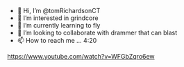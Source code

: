 - 👋 Hi, I’m @tomRichardsonCT
- 👀 I’m interested in grindcore 
- 🌱 I’m currently learning to fly
- 💞️ I’m looking to collaborate with drammer that can blast
- 📫 How to reach me ... 4:20

https://www.youtube.com/watch?v=WFGbZqro6ew

<!---
tomRichardsonCT/tomRichardsonCT is a ✨ special ✨ repository because its `README.md` (this file) appears on your GitHub profile.
You can click the Preview link to take a look at your changes.
--->
